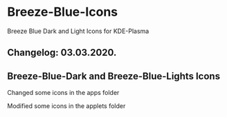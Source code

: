 # Breeze-Blue-Icons
Breeze Blue Dark and Light Icons for KDE-Plasma

Changelog: 03.03.2020.
----------------------

Breeze-Blue-Dark and Breeze-Blue-Lights Icons
----------------------------------------------

Changed some icons in the apps folder

Modified some icons in the applets folder

